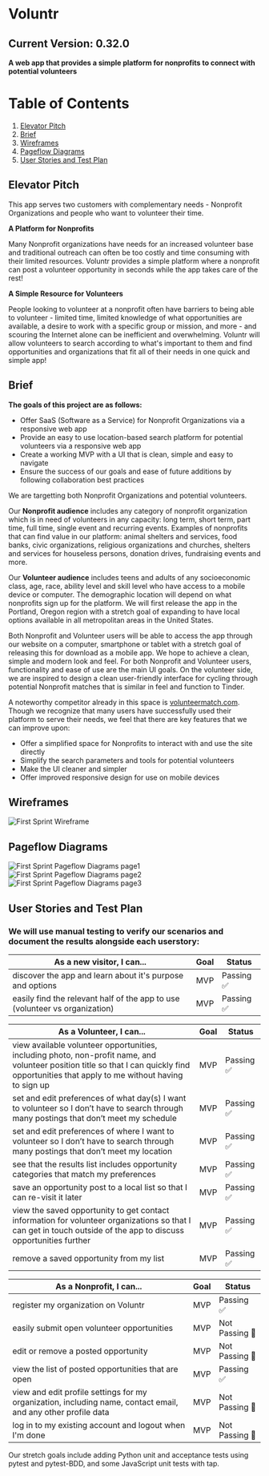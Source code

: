 # Voluntr

## Current Version: 0.32.0

<b> A web app that provides a simple platform for nonprofits to connect with potential volunteers</b>

# Table of Contents
1. [Elevator Pitch](#elevator-pitch)
2. [Brief](#brief)
3. [Wireframes](#wireframes)
4. [Pageflow Diagrams](#pageflow-diagrams)
5. [User Stories and Test Plan](#user-stories-and-test-plan)

## Elevator Pitch
<div>
<p>This app serves two customers with complementary needs - Nonprofit Organizations and people who want to volunteer their time. </p>
<b> A Platform for Nonprofits </b>
<p>Many Nonprofit organizations have needs for an increased volunteer base and traditional outreach can often be too costly and time consuming with their limited resources. Voluntr provides a simple platform where a nonprofit can post a volunteer opportunity in seconds while the app takes care of the rest! </p>
<b> A Simple Resource for Volunteers </b>
<p>People looking to volunteer at a nonprofit often have barriers to being able to volunteer - limited time, limited knowledge of what opportunities are available, a desire to work with a specific group or mission, and more - and scouring the Internet alone can be inefficient and overwhelming. Voluntr will allow volunteers to search according to what's important to them and find opportunities and organizations that fit all of their needs in one quick and simple app!</p>
</div>

## Brief
<div>
<b>The goals of this project are as follows:</b>
  <ul>
    <li>Offer SaaS (Software as a Service) for Nonprofit Organizations via a responsive web app</li>
    <li>Provide an easy to use location-based search platform for potential volunteers via a responsive web app</li>
    <li>Create a working MVP with a UI that is clean, simple and easy to navigate</li>
    <li>Ensure the success of our goals and ease of future additions by following collaboration best practices</li>
  </ul>

We are targetting both Nonprofit Organizations and potential volunteers. 
<p> Our <b>Nonprofit audience</b> includes any category of nonprofit organization which is in need of volunteers in any capacity: long term, short term, part time, full time, single event and recurring events. Examples of nonprofits that can find value in our platform: animal shelters and services, food banks, civic organizations, religious organizations and churches, shelters and services for houseless persons, donation drives, fundraising events and more.</p>

<p>Our <b>Volunteer audience</b> includes teens and adults of any socioeconomic class, age, race, ability level and skill level who have access to a mobile device or computer. The demographic location will depend on what nonprofits sign up for the platform. We will first release the app in the Portland, Oregon region with a stretch goal of expanding to have local options available in all metropolitan areas in the United States. </p>

<p>Both Nonprofit and Volunteer users will be able to access the app through our website on a computer, smartphone or tablet with a stretch goal of releasing this for download as a mobile app. We hope to achieve a clean, simple and modern look and feel. For both Nonprofit and Volunteer users, functionality and ease of use are the main UI goals. On the volunteer side, we are inspired to design a clean user-friendly interface for cycling through potential Nonprofit matches that is similar in feel and function to Tinder.</p>

<p>A noteworthy competitor already in this space is <a href="http://www.volunteermatch.com">volunteermatch.com</a>. Though we recognize that many users have successfully used their platform to serve their needs, we feel that there are key features that we can improve upon: </p>
  <ul>
    <li>Offer a simplified space for Nonprofits to interact with and use the site directly</li>
    <li>Simplify the search parameters and tools for potential volunteers</li>
    <li>Make the UI cleaner and simpler</li>
    <li>Offer improved responsive design for use on mobile devices</li>
  </ul>
</div>

## Wireframes

![First Sprint Wireframe](./assets/voluntr_wireframe.jpg)

## Pageflow Diagrams

![First Sprint Pageflow Diagrams page1](./assets/voluntr_page_flows.png)
![First Sprint Pageflow Diagrams page2](./assets/voluntr_page_flows2.png)
![First Sprint Pageflow Diagrams page3](./assets/voluntr_page_flows3.png)

## User Stories and Test Plan
### We will use manual testing to verify our scenarios and document the results alongside each userstory:
<div>

| As a new visitor, I can... | Goal | Status |
| --- | --- |--- |
| discover the app and learn about it's purpose and options | MVP | Passing :white_check_mark: |
| easily find the relevant half of the app to use (volunteer vs organization) | MVP | Passing :white_check_mark: |

</div>

<div>

| As a Volunteer, I can... | Goal | Status |
| --- | --- |--- |
| view available volunteer opportunities, including photo, non-profit name, and volunteer position title so that I can quickly find opportunities that apply to me without having to sign up  | MVP  | Passing :white_check_mark: |
|set and edit preferences of what day(s) I want to volunteer so I don’t have to search through many postings that don’t meet my schedule | MVP | Passing :white_check_mark: |
| set and edit preferences of where I want to volunteer so I don’t have to search through many postings that don’t meet my location | MVP | Passing :white_check_mark: |
| see that the results list includes opportunity categories that match my preferences  | MVP | Passing :white_check_mark: |
| save an opportunity post to a local list so that I can re-visit it later  | MVP | Passing :white_check_mark: |
| view the saved opportunity to get contact information for volunteer organizations so that I can get in touch outside of the app to discuss opportunities further  | MVP | Passing :white_check_mark: |
| remove a saved opportunity from my list  | MVP | Passing :white_check_mark: |

</div>

<div>

| As a Nonprofit, I can... | Goal | Status |
| --- | --- |--- |
| register my organization on Voluntr | MVP | Passing :white_check_mark: |
| easily submit open volunteer opportunities | MVP | Not Passing :red_circle: |
| edit or remove a posted opportunity  | MVP  | Not Passing :red_circle: |
| view the list of posted opportunities that are open  | MVP | Passing :white_check_mark: |
| view and edit profile settings for my organization, including name, contact email, and any other profile data  | MVP | Not Passing :red_circle: |
| log in to my existing account and logout when I'm done  | MVP | Not Passing :red_circle: |

</div>

Our stretch goals include adding Python unit and acceptance tests using pytest and pytest-BDD, and some JavaScript unit tests with tap.  
